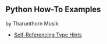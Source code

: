 ## Python How-To Examples
by Tharunthorn Musik

* [Self-Referencing Type Hints](self-referencing-hints.md)

